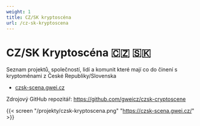 ```yaml
---
weight: 1
title: CZ/SK kryptoscéna
url: /cz-sk-kryptoscena
---
```


# CZ/SK Kryptoscéna 🇨🇿 🇸🇰

Seznam projektů, společností, lidí a komunit které mají co do činení s kryptoměnami z České Republiky/Slovenska

* [czsk-scena.gwei.cz](https://czsk-scena.gwei.cz/)

Zdrojový GitHub repozitář: <https://github.com/gweicz/czsk-cryptoscene>

{{< screen "/projekty/czsk-kryptoscena.png" "https://czsk-scena.gwei.cz/" >}}


